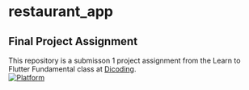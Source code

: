 # restaurant_app

## Final Project Assignment
This repository is a submisson 1 project assignment from the Learn to Flutter Fundamental class at [Dicoding](dicoding.com).<br>
[![Platform](https://img.shields.io/badge/Platform-flutter-blue.svg)](http://developer.android.com/index.html)
